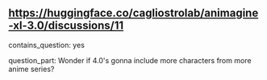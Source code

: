 ## https://huggingface.co/cagliostrolab/animagine-xl-3.0/discussions/11

contains_question: yes

question_part: Wonder if 4.0's gonna include more characters from more anime series?